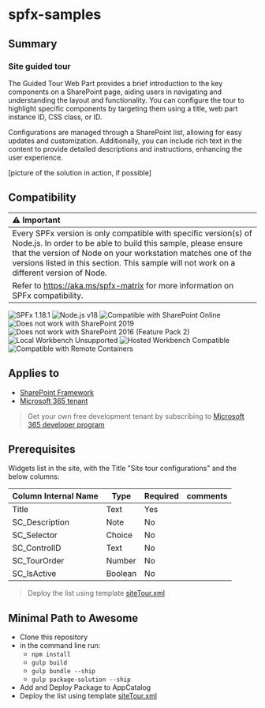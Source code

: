 # spfx-samples

## Summary

### Site guided tour

The Guided Tour Web Part provides a brief introduction to the key components on a SharePoint page, aiding users in navigating and understanding the layout and functionality. You can configure the tour to highlight specific components by targeting them using a title, web part instance ID, CSS class, or ID.

Configurations are managed through a SharePoint list, allowing for easy updates and customization. Additionally, you can include rich text in the content to provide detailed descriptions and instructions, enhancing the user experience.

[picture of the solution in action, if possible]

## Compatibility

| :warning: Important          |
|:---------------------------|
| Every SPFx version is only compatible with specific version(s) of Node.js. In order to be able to build this sample, please ensure that the version of Node on your workstation matches one of the versions listed in this section. This sample will not work on a different version of Node.|
|Refer to <https://aka.ms/spfx-matrix> for more information on SPFx compatibility.   |

![SPFx 1.18.1](https://img.shields.io/badge/version-1.18.1-green.svg)
![Node.js v18](https://img.shields.io/badge/Node.js-v18-green.svg) 
![Compatible with SharePoint Online](https://img.shields.io/badge/SharePoint%20Online-Compatible-green.svg)
![Does not work with SharePoint 2019](https://img.shields.io/badge/SharePoint%20Server%202019-Incompatible-red.svg "SharePoint Server 2019 requires SPFx 1.4.1 or lower")
![Does not work with SharePoint 2016 (Feature Pack 2)](https://img.shields.io/badge/SharePoint%20Server%202016%20(Feature%20Pack%202)-Incompatible-red.svg "SharePoint Server 2016 Feature Pack 2 requires SPFx 1.1")
![Local Workbench Unsupported](https://img.shields.io/badge/Local%20Workbench-Unsupported-red.svg "Local workbench is no longer available as of SPFx 1.13 and above")
![Hosted Workbench Compatible](https://img.shields.io/badge/Hosted%20Workbench-Compatible-green.svg)
![Compatible with Remote Containers](https://img.shields.io/badge/Remote%20Containers-Compatible-gre)

## Applies to

- [SharePoint Framework](https://aka.ms/spfx)
- [Microsoft 365 tenant](https://docs.microsoft.com/en-us/sharepoint/dev/spfx/set-up-your-developer-tenant)

> Get your own free development tenant by subscribing to [Microsoft 365 developer program](http://aka.ms/o365devprogram)

## Prerequisites

Widgets list in the site, with the Title "Site tour configurations" and the below columns:

Column Internal Name|Type|Required| comments
--------------------|----|--------|----------
Title | Text| Yes
SC_Description | Note | No
SC_Selector | Choice | No
SC_ControlID | Text | No
SC_TourOrder | Number | No
SC_IsActive | Boolean | No

> Deploy the list using template [siteTour.xml](./pnpTemplates/siteTour.xml)

## Minimal Path to Awesome

- Clone this repository
- in the command line run:
  - `npm install`
  - `gulp build`
  - `gulp bundle --ship`
  - `gulp package-solution --ship`
- Add and Deploy Package to AppCatalog
- Deploy the list using template [siteTour.xml](./pnpTemplates/siteTour.xml)
